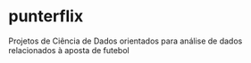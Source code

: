 # punterflix
Projetos de Ciência de Dados orientados para análise de dados relacionados à aposta de futebol
